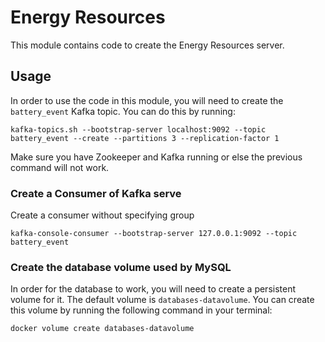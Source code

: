 # Energy Resources
This module contains code to create the Energy Resources server.

## Usage
In order to use the code in this module, you will need to create the 
`battery_event` Kafka topic. You can do this by running:
```shell
kafka-topics.sh --bootstrap-server localhost:9092 --topic battery_event --create --partitions 3 --replication-factor 1
```
Make sure you have Zookeeper and Kafka running or else the previous command
will not work.

### Create a Consumer of Kafka serve
Create a consumer without specifying group
```shell
kafka-console-consumer --bootstrap-server 127.0.0.1:9092 --topic battery_event
```

### Create the database volume used by MySQL

In order for the database to work, you will need to create a persistent
volume for it. The default volume is `databases-datavolume`. You can create
this volume by running the following command in your terminal:
```shell
docker volume create databases-datavolume
```
